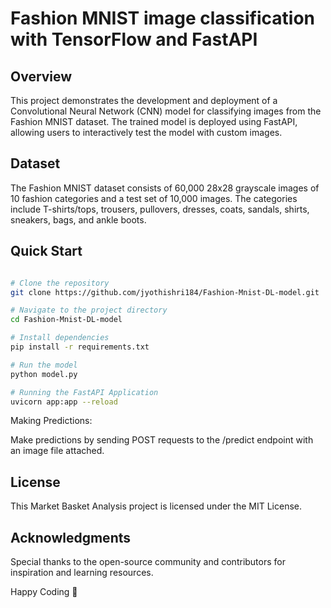# Fashion MNIST image classification with TensorFlow and FastAPI

## Overview

This project demonstrates the development and deployment of a Convolutional Neural Network (CNN) model for classifying images from the Fashion MNIST dataset. The trained model is deployed using FastAPI, allowing users to interactively test the model with custom images.

## Dataset

The Fashion MNIST dataset consists of 60,000 28x28 grayscale images of 10 fashion categories and a test set of 10,000 images. The categories include T-shirts/tops, trousers, pullovers, dresses, coats, sandals, shirts, sneakers, bags, and ankle boots.


## Quick Start
 
```bash

# Clone the repository
git clone https://github.com/jyothishri184/Fashion-Mnist-DL-model.git

# Navigate to the project directory
cd Fashion-Mnist-DL-model

# Install dependencies
pip install -r requirements.txt

# Run the model
python model.py

# Running the FastAPI Application
uvicorn app:app --reload

```
Making Predictions:

Make predictions by sending POST requests to the /predict endpoint with an image file attached.


## License
This Market Basket Analysis project is licensed under the MIT License.

## Acknowledgments

Special thanks to the open-source community and contributors for inspiration and learning resources.

Happy Coding 🚀
